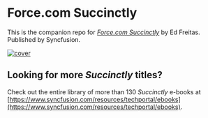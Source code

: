 # Force.com Succinctly
This is the companion repo for [*Force.com Succinctly*](https://www.syncfusion.com/resources/techportal/details/ebooks/forcedotcomsuccinctly) by Ed Freitas. Published by Syncfusion.

[![cover](https://github.com/SyncfusionSuccinctlyE-Books/Force.com-Succinctly/blob/master/cover.png)](https://www.syncfusion.com/resources/techportal/details/ebooks/forcedotcomsuccinctly)

## Looking for more _Succinctly_ titles?

Check out the entire library of more than 130 _Succinctly_ e-books at [https://www.syncfusion.com/resources/techportal/ebooks](https://www.syncfusion.com/resources/techportal/ebooks).